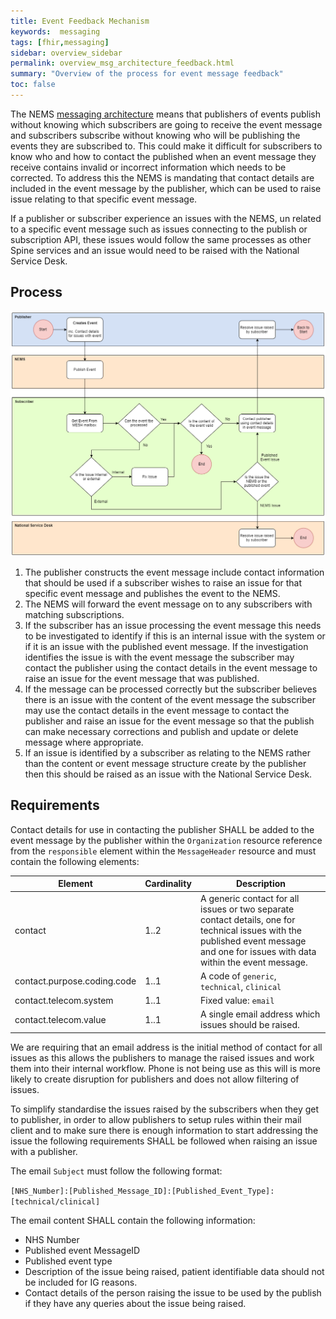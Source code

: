 ```yaml
---
title: Event Feedback Mechanism
keywords:  messaging
tags: [fhir,messaging]
sidebar: overview_sidebar
permalink: overview_msg_architecture_feedback.html
summary: "Overview of the process for event message feedback"
toc: false
---
```


The NEMS [messaging architecture](overview_msg_architecture.html) means that publishers of events publish without knowing which subscribers are going to receive the event message and subscribers subscribe without knowing who will be publishing the events they are subscribed to. This could make it difficult for subscribers to know who and how to contact the published when an event message they receive contains invalid or incorrect information which needs to be corrected. To address this the NEMS is mandating that contact details are included in the event message by the publisher, which can be used to raise issue relating to that specific event message.

If a publisher or subscriber experience an issues with the NEMS, un related to a specific event message such as issues connecting to the publish or subscription API, these issues would follow the same processes as other Spine services and an issue would need to be raised with the National Service Desk.


## Process

<a href="images/overview/event_life_cycle.png" target="_blank"><img src="images/overview/feedback_process.png"></a>

1. The publisher constructs the event message include contact information that should be used if a subscriber wishes to raise an issue for that specific event message and publishes the event to the NEMS.
2. The NEMS will forward the event message on to any subscribers with matching subscriptions.
3. If the subscriber has an issue processing the event message this needs to be investigated to identify if this is an internal issue with the system or if it is an issue with the published event message. If the investigation identifies the issue is with the event message the subscriber may contact the publisher using the contact details in the event message to raise an issue for the event message that was published.
4. If the message can be processed correctly but the subscriber believes there is an issue with the content of the event message the subscriber may use the contact details in the event message to contact the publisher and raise an issue for the event message so that the publish can make necessary corrections and publish and update or delete message where appropriate.
5. If an issue is identified by a subscriber as relating to the NEMS rather than the content or event message structure create by the publisher then this should be raised as an issue with the National Service Desk.


## Requirements

Contact details for use in contacting the publisher SHALL be added to the event message by the publisher within the `Organization` resource reference from the `responsible` element within the `MessageHeader` resource and must contain the following elements:

| Element | Cardinality | Description |
| --- | --- | --- |
| contact | 1..2 | A generic contact for all issues or two separate contact details, one for technical issues with the published event message and one for issues with data within the event message. |
| contact.purpose.coding.code | 1..1 | A code of `generic`, `technical`, `clinical` |
| contact.telecom.system | 1..1 |  Fixed value: `email` |
| contact.telecom.value | 1..1 | A single email address which issues should be raised. |

We are requiring that an email address is the initial method of contact for all issues as this allows the publishers to manage the raised issues and work them into their internal workflow. Phone is not being use as this will is more likely to create disruption for publishers and does not allow filtering of issues.

To simplify standardise the issues raised by the subscribers when they get to publisher, in order to allow publishers to setup rules within their mail client and to make sure there is enough information to start addressing the issue the following requirements SHALL be followed when raising an issue with a publisher. 

The email `Subject` must follow the following format:

```[NHS_Number]:[Published_Message_ID]:[Published_Event_Type]:[technical/clinical]```

The email content SHALL contain the following information:
- NHS Number
- Published event MessageID
- Published event type
- Description of the issue being raised, patient identifiable data should not be included for IG reasons.
- Contact details of the person raising the issue to be used by the publish if they have any queries about the issue being raised.
